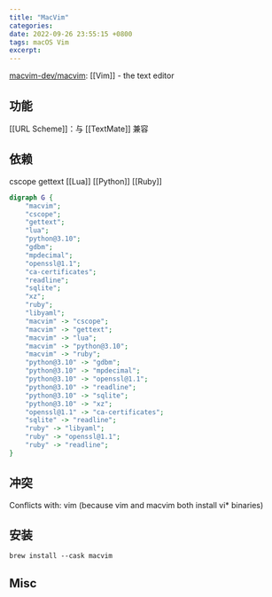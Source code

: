```yaml
---
title: "MacVim"
categories: 
date: 2022-09-26 23:55:15 +0800
tags: macOS Vim
excerpt: 
---
```



[macvim-dev/macvim](https://github.com/macvim-dev/macvim): [[Vim]] - the text editor

##  功能

[[URL Scheme]]：与 [[TextMate]] 兼容



## 依赖
cscope
gettext
[[Lua]]
[[Python]]
[[Ruby]]

```dot
digraph G {
    "macvim";
    "cscope";
    "gettext";
    "lua";
    "python@3.10";
    "gdbm";
    "mpdecimal";
    "openssl@1.1";
    "ca-certificates";
    "readline";
    "sqlite";
    "xz";
    "ruby";
    "libyaml";
    "macvim" -> "cscope";
    "macvim" -> "gettext";
    "macvim" -> "lua";
    "macvim" -> "python@3.10";
    "macvim" -> "ruby";
    "python@3.10" -> "gdbm";
    "python@3.10" -> "mpdecimal";
    "python@3.10" -> "openssl@1.1";
    "python@3.10" -> "readline";
    "python@3.10" -> "sqlite";
    "python@3.10" -> "xz";
    "openssl@1.1" -> "ca-certificates";
    "sqlite" -> "readline";
    "ruby" -> "libyaml";
    "ruby" -> "openssl@1.1";
    "ruby" -> "readline";
}
```

## 冲突

Conflicts with: vim (because vim and macvim both install vi* binaries)

## 安装

```shell
brew install --cask macvim
```

## Misc





